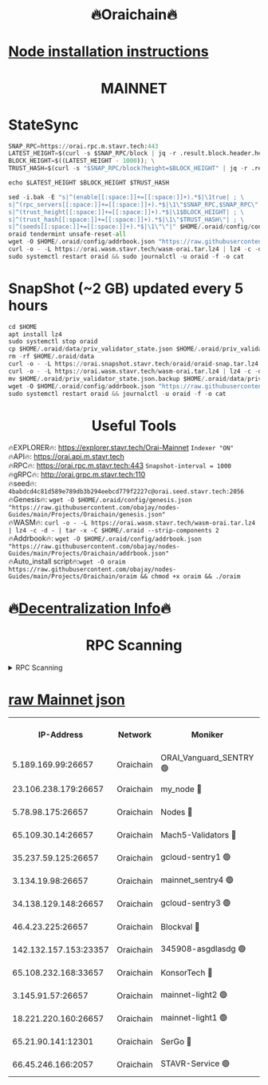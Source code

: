 <h1 align="center"> 🔥Oraichain🔥</h1>

[Node installation instructions](https://github.com/obajay/nodes-Guides/tree/main/Projects/Oraichain)
=
<h1 align="center"> MAINNET</h1>

# StateSync
```python
SNAP_RPC=https://orai.rpc.m.stavr.tech:443
LATEST_HEIGHT=$(curl -s $SNAP_RPC/block | jq -r .result.block.header.height); \
BLOCK_HEIGHT=$((LATEST_HEIGHT - 1000)); \
TRUST_HASH=$(curl -s "$SNAP_RPC/block?height=$BLOCK_HEIGHT" | jq -r .result.block_id.hash)

echo $LATEST_HEIGHT $BLOCK_HEIGHT $TRUST_HASH

sed -i.bak -E "s|^(enable[[:space:]]+=[[:space:]]+).*$|\1true| ; \
s|^(rpc_servers[[:space:]]+=[[:space:]]+).*$|\1\"$SNAP_RPC,$SNAP_RPC\"| ; \
s|^(trust_height[[:space:]]+=[[:space:]]+).*$|\1$BLOCK_HEIGHT| ; \
s|^(trust_hash[[:space:]]+=[[:space:]]+).*$|\1\"$TRUST_HASH\"| ; \
s|^(seeds[[:space:]]+=[[:space:]]+).*$|\1\"\"|" $HOME/.oraid/config/config.toml
oraid tendermint unsafe-reset-all
wget -O $HOME/.oraid/config/addrbook.json "https://raw.githubusercontent.com/obajay/nodes-Guides/main/Projects/Oraichain/addrbook.json"
curl -o - -L https://orai.wasm.stavr.tech/wasm-orai.tar.lz4 | lz4 -c -d - | tar -x -C $HOME/.oraid --strip-components 2
sudo systemctl restart oraid && sudo journalctl -u oraid -f -o cat
```
# SnapShot (~2 GB) updated every 5 hours
```python
cd $HOME
apt install lz4
sudo systemctl stop oraid
cp $HOME/.oraid/data/priv_validator_state.json $HOME/.oraid/priv_validator_state.json.backup
rm -rf $HOME/.oraid/data
curl -o - -L https://orai.snapshot.stavr.tech/oraid/oraid-snap.tar.lz4 | lz4 -c -d - | tar -x -C $HOME/.oraid --strip-components 2
curl -o - -L https://orai.wasm.stavr.tech/wasm-orai.tar.lz4 | lz4 -c -d - | tar -x -C $HOME/.oraid --strip-components 2
mv $HOME/.oraid/priv_validator_state.json.backup $HOME/.oraid/data/priv_validator_state.json
wget -O $HOME/.oraid/config/addrbook.json "https://raw.githubusercontent.com/obajay/nodes-Guides/main/Projects/Oraichain/addrbook.json"
sudo systemctl restart oraid && journalctl -u oraid -f -o cat
```

 <h1 align="center"> Useful Tools</h1>

🔥EXPLORER🔥:     https://explorer.stavr.tech/Orai-Mainnet        `Indexer "ON"` \
🔥API🔥:          https://orai.api.m.stavr.tech \
🔥RPC🔥:          https://orai.rpc.m.stavr.tech:443              `Snapshot-interval = 1000` \
🔥gRPC🔥:         http://orai.grpc.m.stavr.tech:110 \
🔥seed🔥:      `4babdcd4c81d589e789db3b294eebcd779f2227c@orai.seed.stavr.tech:2056` \
🔥Genesis🔥:   `wget -O $HOME/.oraid/config/genesis.json "https://raw.githubusercontent.com/obajay/nodes-Guides/main/Projects/Oraichain/genesis.json"` \
🔥WASM🔥:      `curl -o - -L https://orai.wasm.stavr.tech/wasm-orai.tar.lz4 | lz4 -c -d - | tar -x -C $HOME/.oraid --strip-components 2` \
🔥Addrbook🔥:  `wget -O $HOME/.oraid/config/addrbook.json "https://raw.githubusercontent.com/obajay/nodes-Guides/main/Projects/Oraichain/addrbook.json"` \
🔥Auto_install script🔥:`wget -O oraim https://raw.githubusercontent.com/obajay/nodes-Guides/main/Projects/Oraichain/oraim && chmod +x oraim && ./oraim`

🔥[Decentralization Info](https://github.com/obajay/StateSync-snapshots/tree/main/Projects/Oraichain/Decentralization)🔥
=
<h1 align="center"> RPC Scanning</h1>

<details>
<summary>RPC Scanning</summary>

<h2 align="center"> We scan nodes in real time every 4 hours. And we provide the final result of RPC endpoints.
We cannot influence the operation of these nodes in any way. </h2>


```python
If Voting Power is higher than 0 --> then the Node is a validator of the network and may be subject to attack and be a potential threat to the chain.
```
```python
We marked such validators with a red symbol
```

</details>

[raw Mainnet json](https://rpc-check.oraim.stavr.tech/oraim/rpc-oraim-result.json)
=


<table><tr><th>IP-Address</th><th>Network</th><th>Moniker</th><th>Latest Block Height</th><th>Earliest Block Height</th><th>Catching Up</th><th>Tx Index</th><th>Voting Power</th><th>Scan Time</th></tr><tr><td>5.189.169.99:26657</td><td>Oraichain</td><td>ORAI_Vanguard_SENTRY 🟢</td><td>15829996</td><td>0</td><td>False</td><td>on</td><td>0</td><td>2024-02-18T17:39:04.612774717UTC</td></tr><tr><td>23.106.238.179:26657</td><td>Oraichain</td><td>my_node 🔴</td><td>15829999</td><td>0</td><td>False</td><td>on</td><td>308352</td><td>2024-02-18T17:39:19.300161042UTC</td></tr><tr><td>5.78.98.175:26657</td><td>Oraichain</td><td>Nodes 🔴</td><td>15830000</td><td>0</td><td>False</td><td>off</td><td>166272</td><td>2024-02-18T17:39:27.669041219UTC</td></tr><tr><td>65.109.30.14:26657</td><td>Oraichain</td><td>Mach5-Validators 🔴</td><td>15830004</td><td>0</td><td>False</td><td>off</td><td>644</td><td>2024-02-18T17:39:48.084733945UTC</td></tr><tr><td>35.237.59.125:26657</td><td>Oraichain</td><td>gcloud-sentry1 🟢</td><td>15829995</td><td>1</td><td>False</td><td>on</td><td>0</td><td>2024-02-18T17:39:00.116226310UTC</td></tr><tr><td>3.134.19.98:26657</td><td>Oraichain</td><td>mainnet_sentry4 🟢</td><td>15830000</td><td>1</td><td>False</td><td>on</td><td>0</td><td>2024-02-18T17:39:24.610023537UTC</td></tr><tr><td>34.138.129.148:26657</td><td>Oraichain</td><td>gcloud-sentry3 🟢</td><td>15830002</td><td>1</td><td>False</td><td>on</td><td>0</td><td>2024-02-18T17:39:37.342303160UTC</td></tr><tr><td>46.4.23.225:26657</td><td>Oraichain</td><td>Blockval 🔴</td><td>15830005</td><td>10774049</td><td>False</td><td>off</td><td>288685</td><td>2024-02-18T17:39:52.545934398UTC</td></tr><tr><td>142.132.157.153:23357</td><td>Oraichain</td><td>345908-asgdlasdg 🟢</td><td>15829999</td><td>11956426</td><td>False</td><td>on</td><td>0</td><td>2024-02-18T17:39:23.837603176UTC</td></tr><tr><td>65.108.232.168:33657</td><td>Oraichain</td><td>KonsorTech 🔴</td><td>15829995</td><td>14344801</td><td>False</td><td>off</td><td>50366</td><td>2024-02-18T17:38:59.437148325UTC</td></tr><tr><td>3.145.91.57:26657</td><td>Oraichain</td><td>mainnet-light2 🟢</td><td>15830003</td><td>15275144</td><td>False</td><td>on</td><td>0</td><td>2024-02-18T17:39:43.298652840UTC</td></tr><tr><td>18.221.220.160:26657</td><td>Oraichain</td><td>mainnet-light1 🟢</td><td>15830001</td><td>15643601</td><td>False</td><td>on</td><td>0</td><td>2024-02-18T17:39:32.455251893UTC</td></tr><tr><td>65.21.90.141:12301</td><td>Oraichain</td><td>SerGo 🔴</td><td>15830002</td><td>15730002</td><td>False</td><td>off</td><td>1</td><td>2024-02-18T17:39:39.718873802UTC</td></tr><tr><td>66.45.246.166:2057</td><td>Oraichain</td><td>STAVR-Service 🟢</td><td>15830003</td><td>15826201</td><td>False</td><td>on</td><td>0</td><td>2024-02-18T17:39:42.618513214UTC</td></tr></table>
